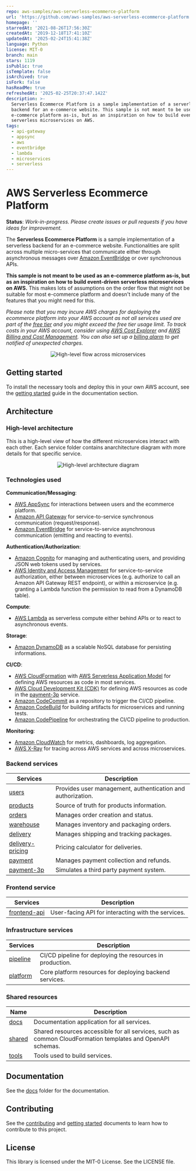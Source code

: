 ```yaml
---
repo: aws-samples/aws-serverless-ecommerce-platform
url: 'https://github.com/aws-samples/aws-serverless-ecommerce-platform'
homepage: ''
starredAt: '2021-08-26T17:56:30Z'
createdAt: '2019-12-18T17:41:10Z'
updatedAt: '2025-02-24T15:41:38Z'
language: Python
license: MIT-0
branch: main
stars: 1119
isPublic: true
isTemplate: false
isArchived: true
isFork: false
hasReadMe: true
refreshedAt: '2025-02-25T20:37:47.142Z'
description: >-
  Serverless Ecommerce Platform is a sample implementation of a serverless
  backend for an e-commerce website. This sample is not meant to be used as an
  e-commerce platform as-is, but as an inspiration on how to build event-driven
  serverless microservices on AWS.
tags:
  - api-gateway
  - appsync
  - aws
  - eventbridge
  - lambda
  - microservices
  - serverless
---
```


AWS Serverless Ecommerce Platform
=================================

__Status__: _Work-in-progress. Please create issues or pull requests if you have ideas for improvement._

The __Serverless Ecommerce Platform__ is a sample implementation of a serverless backend for an e-commerce website. Functionalities are split across multiple micro-services that communicate either through asynchronous messages over [Amazon EventBridge](https://aws.amazon.com/eventbridge/) or over synchronous APIs.

__This sample is not meant to be used as an e-commerce platform as-is, but as an inspiration on how to build event-driven serverless microservices on AWS.__ This makes lots of assumptions on the order flow that might not be suitable for most e-commerce platform and doesn't include many of the features that you might need for this.

_Please note that you may incure AWS charges for deploying the ecommerce platform into your AWS account as not all services used are part of the [free tier](https://aws.amazon.com/free/) and you might exceed the free tier usage limit. To track costs in your AWS account, consider using [AWS Cost Explorer](https://aws.amazon.com/aws-cost-management/aws-cost-explorer/) and [AWS Billing and Cost Management](https://docs.aws.amazon.com/awsaccountbilling/latest/aboutv2/billing-what-is.html). You can also set up a [billing alarm](https://docs.aws.amazon.com/AmazonCloudWatch/latest/monitoring/monitor_estimated_charges_with_cloudwatch.html) to get notified of unexpected charges._

<p align="center">
  <img src="docs/images/flow.png" alt="High-level flow across microservices"/>
</p>

## Getting started

To install the necessary tools and deploy this in your own AWS account, see the [getting started](docs/getting_started.md) guide in the documentation section.

## Architecture

### High-level architecture

This is a high-level view of how the different microservices interact with each other. Each service folder contains anarchitecture diagram with more details for that specific service.

<p align="center">
  <img src="docs/images/architecture.png" alt="High-level architecture diagram"/>
</p>

### Technologies used

__Communication/Messaging__:

* [AWS AppSync](https://aws.amazon.com/appsync/) for interactions between users and the ecommerce platform.
* [Amazon API Gateway](https://aws.amazon.com/api-gateway/) for service-to-service synchronous communication (request/response).
* [Amazon EventBridge](https://aws.amazon.com/eventbridge/) for service-to-service asynchronous communication (emitting and reacting to events).

__Authentication/Authorization__:

* [Amazon Cognito](https://aws.amazon.com/cognito/) for managing and authenticating users, and providing JSON web tokens used by services.
* [AWS Identity and Access Management](https://aws.amazon.com/iam/) for service-to-service authorization, either between microservices (e.g. authorize to call an Amazon API Gateway REST endpoint), or within a microservice (e.g. granting a Lambda function the permission to read from a DynamoDB table).

__Compute__:

* [AWS Lambda](https://aws.amazon.com/lambda/) as serverless compute either behind APIs or to react to asynchronous events.

__Storage__:

* [Amazon DynamoDB](https://aws.amazon.com/dynamodb/) as a scalable NoSQL database for persisting informations.

__CI/CD__:

* [AWS CloudFormation](https://aws.amazon.com/cloudformation/) with [AWS Serverless Application Model](https://aws.amazon.com/serverless/sam/) for defining AWS resources as code in most services.
* [AWS Cloud Development Kit (CDK)](https://aws.amazon.com/cdk/) for defining AWS resources as code in the [payment-3p](payment-3p/) service.
* [Amazon CodeCommit](https://aws.amazon.com/codecommit/) as a repository to trigger the CI/CD pipeline.
* [Amazon CodeBuild](https://aws.amazon.com/codebuild/) for building artifacts for microservices and running tests.
* [Amazon CodePipeline](https://aws.amazon.com/codepipeline/) for orchestrating the CI/CD pipeline to production.

__Monitoring__:

* [Amazon CloudWatch](https://aws.amazon.com/cloudwatch/) for metrics, dashboards, log aggregation.
* [AWS X-Ray](https://aws.amazon.com/xray/) for tracing across AWS services and across microservices.

### Backend services

|  Services  | Description                               |
|------------|-------------------------------------------|
| [users](users/) | Provides user management, authentication and authorization. |
| [products](products/) | Source of truth for products information. |
| [orders](orders/) | Manages order creation and status. |
| [warehouse](warehouse/) | Manages inventory and packaging orders. |
| [delivery](delivery/) | Manages shipping and tracking packages. |
| [delivery-pricing](delivery-pricing/) | Pricing calculator for deliveries. |
| [payment](payment/) | Manages payment collection and refunds. |
| [payment-3p](payment-3p/) | Simulates a third party payment system. |

### Frontend service

|  Services  | Description                               |
|------------|-------------------------------------------|
| [frontend-api](frontend-api/) | User-facing API for interacting with the services. |

### Infrastructure services

|  Services  | Description                               |
|------------|-------------------------------------------|
| [pipeline](pipeline/) | CI/CD pipeline for deploying the resources in production. |
| [platform](platform/) | Core platform resources for deploying backend services. |

### Shared resources

| Name       | Description                               |
|------------|-------------------------------------------|
| [docs](docs/) | Documentation application for all services. |
| [shared](shared/) | Shared resources accessible for all services, such as common CloudFormation templates and OpenAPI schemas. |
| [tools](tools/) | Tools used to build services.             |


## Documentation

See the [docs](docs/) folder for the documentation.

## Contributing

See the [contributing](CONTRIBUTING.md) and [getting started](docs/getting_started.md) documents to learn how to contribute to this project.

## License

This library is licensed under the MIT-0 License. See the LICENSE file.
